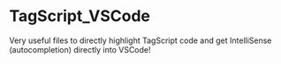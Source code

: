 # TagScript_VSCode
Very useful files to directly highlight TagScript code and get IntelliSense (autocompletion) directly into VSCode!
